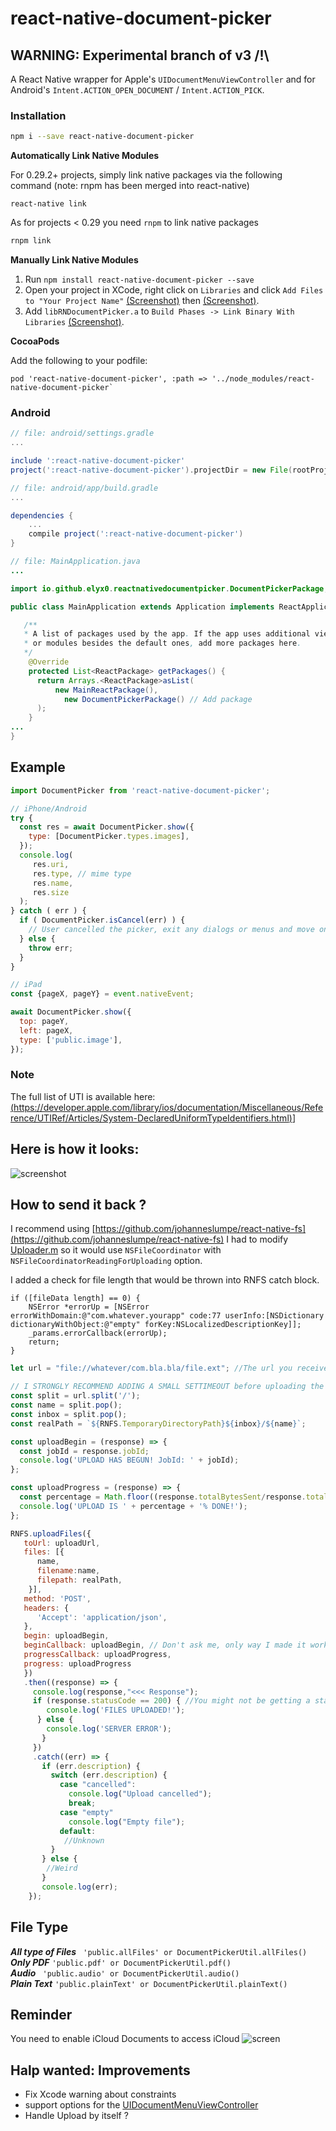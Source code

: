 # react-native-document-picker

## WARNING: Experimental branch of v3 /!\

A React Native wrapper for Apple's ``UIDocumentMenuViewController`` and for Android's ``Intent.ACTION_OPEN_DOCUMENT`` / ``Intent.ACTION_PICK``.

### Installation

```bash
npm i --save react-native-document-picker
```

**Automatically Link Native Modules**

For 0.29.2+ projects, simply link native packages via the following command (note: rnpm has been merged into react-native)

```
react-native link
```

As for projects < 0.29 you need `rnpm` to link native packages

```sh
rnpm link
```

**Manually Link Native Modules**

1. Run `npm install react-native-document-picker --save`
2. Open your project in XCode, right click on `Libraries` and click `Add
   Files to "Your Project Name"` [(Screenshot)](http://url.brentvatne.ca/jQp8) then [(Screenshot)](http://url.brentvatne.ca/1gqUD).
3. Add `libRNDocumentPicker.a` to `Build Phases -> Link Binary With Libraries`
   [(Screenshot)](http://url.brentvatne.ca/17Xfe).

**CocoaPods**

Add the following to your podfile:
```
pod 'react-native-document-picker', :path => '../node_modules/react-native-document-picker`
```

### Android

```gradle
// file: android/settings.gradle
...

include ':react-native-document-picker'
project(':react-native-document-picker').projectDir = new File(rootProject.projectDir, '../node_modules/react-native-document-picker/android')
```

```gradle
// file: android/app/build.gradle
...

dependencies {
    ...
    compile project(':react-native-document-picker')
}
```

```java
// file: MainApplication.java
...

import io.github.elyx0.reactnativedocumentpicker.DocumentPickerPackage; // Import package

public class MainApplication extends Application implements ReactApplication {

   /**
   * A list of packages used by the app. If the app uses additional views
   * or modules besides the default ones, add more packages here.
   */
    @Override
    protected List<ReactPackage> getPackages() {
      return Arrays.<ReactPackage>asList(
          new MainReactPackage(),
            new DocumentPickerPackage() // Add package
      );
    }
...
}
```

## Example
```javascript
import DocumentPicker from 'react-native-document-picker';

// iPhone/Android
try {
  const res = await DocumentPicker.show({
    type: [DocumentPicker.types.images],
  });
  console.log(
     res.uri,
     res.type, // mime type
     res.name,
     res.size
  );
} catch ( err ) {
  if ( DocumentPicker.isCancel(err) ) {
    // User cancelled the picker, exit any dialogs or menus and move on
  } else {
    throw err;
  }
}

// iPad
const {pageX, pageY} = event.nativeEvent;

await DocumentPicker.show({
  top: pageY,
  left: pageX,
  type: ['public.image'],
});
```

### Note
The full list of UTI is available here:
[(https://developer.apple.com/library/ios/documentation/Miscellaneous/Reference/UTIRef/Articles/System-DeclaredUniformTypeIdentifiers.html)](https://developer.apple.com/library/ios/documentation/Miscellaneous/Reference/UTIRef/Articles/System-DeclaredUniformTypeIdentifiers.html
)]

## Here is how it looks:
![screenshot](http://i.stack.imgur.com/dv0iQ.png)


## How to send it back ?

I recommend using [https://github.com/johanneslumpe/react-native-fs](https://github.com/johanneslumpe/react-native-fs)
I had to modify [Uploader.m](https://gist.github.com/Elyx0/5dc53bef294b42c847f1baea7cc5e911) so it would use `NSFileCoordinator` with `NSFileCoordinatorReadingForUploading` option.

I added a check for file length that would be thrown into RNFS catch block.
```obj-c
if ([fileData length] == 0) {
    NSError *errorUp = [NSError errorWithDomain:@"com.whatever.yourapp" code:77 userInfo:[NSDictionary dictionaryWithObject:@"empty" forKey:NSLocalizedDescriptionKey]];
    _params.errorCallback(errorUp);
    return;
}
```


```javascript
let url = "file://whatever/com.bla.bla/file.ext"; //The url you received from the DocumentPicker

// I STRONGLY RECOMMEND ADDING A SMALL SETTIMEOUT before uploading the url you just got.
const split = url.split('/');
const name = split.pop();
const inbox = split.pop();
const realPath = `${RNFS.TemporaryDirectoryPath}${inbox}/${name}`;

const uploadBegin = (response) => {
  const jobId = response.jobId;
  console.log('UPLOAD HAS BEGUN! JobId: ' + jobId);
};

const uploadProgress = (response) => {
  const percentage = Math.floor((response.totalBytesSent/response.totalBytesExpectedToSend) * 100);
  console.log('UPLOAD IS ' + percentage + '% DONE!');
};

RNFS.uploadFiles({
   toUrl: uploadUrl,
   files: [{
      name,
      filename:name,
      filepath: realPath,
    }],
   method: 'POST',
   headers: {
      'Accept': 'application/json',
   },
   begin: uploadBegin,
   beginCallback: uploadBegin, // Don't ask me, only way I made it work as of 1.5.1
   progressCallback: uploadProgress,
   progress: uploadProgress
   })
   .then((response) => {
     console.log(response,"<<< Response");
     if (response.statusCode == 200) { //You might not be getting a statusCode at all. Check
        console.log('FILES UPLOADED!');
      } else {
        console.log('SERVER ERROR');
       }
     })
     .catch((err) => {
       if (err.description) {
         switch (err.description) {
           case "cancelled":
             console.log("Upload cancelled");
             break;
           case "empty"
             console.log("Empty file");
           default:
            //Unknown
         }
       } else {
        //Weird
       }
       console.log(err);
    });
```
## File Type 
***All type of Files*** ``` 'public.allFiles' or DocumentPickerUtil.allFiles()```<br/> 
***Only PDF*** ``` 'public.pdf' or DocumentPickerUtil.pdf() ``` <br/> 
***Audio*** ``` 'public.audio' or DocumentPickerUtil.audio()``` <br/> 
***Plain Text*** ``` 'public.plainText' or DocumentPickerUtil.plainText() ``` <br/> 

## Reminder

You need to enable iCloud Documents to access iCloud
![screen](https://313e5987718b346aaf83-f5e825270f29a84f7881423410384342.ssl.cf1.rackcdn.com/1411920674-enable-icloud-drive.png)


## Halp wanted: Improvements

- Fix Xcode warning about constraints
- support options for the [UIDocumentMenuViewController](https://developer.apple.com/library/ios/documentation/FileManagement/Conceptual/DocumentPickerProgrammingGuide/AccessingDocuments/AccessingDocuments.html#//apple_ref/doc/uid/TP40014451-CH2-SW5)
- Handle Upload by itself ?
